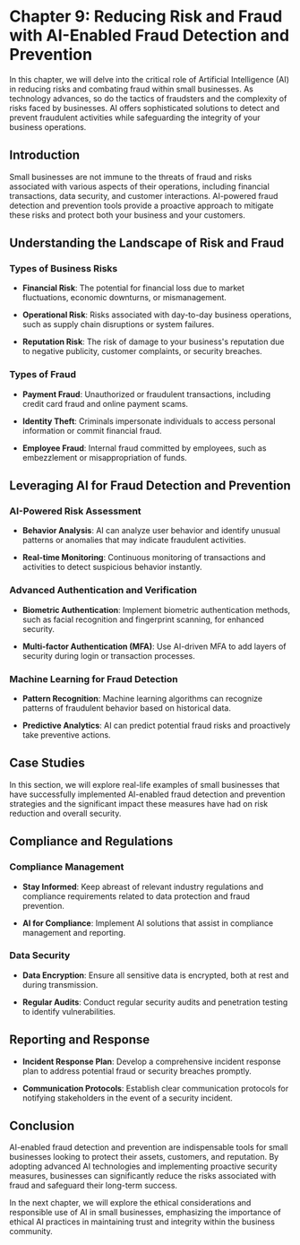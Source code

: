 Chapter 9: Reducing Risk and Fraud with AI-Enabled Fraud Detection and Prevention
=================================================================================

In this chapter, we will delve into the critical role of Artificial Intelligence (AI) in reducing risks and combating fraud within small businesses. As technology advances, so do the tactics of fraudsters and the complexity of risks faced by businesses. AI offers sophisticated solutions to detect and prevent fraudulent activities while safeguarding the integrity of your business operations.

Introduction
------------

Small businesses are not immune to the threats of fraud and risks associated with various aspects of their operations, including financial transactions, data security, and customer interactions. AI-powered fraud detection and prevention tools provide a proactive approach to mitigate these risks and protect both your business and your customers.

Understanding the Landscape of Risk and Fraud
---------------------------------------------

### Types of Business Risks

* **Financial Risk**: The potential for financial loss due to market fluctuations, economic downturns, or mismanagement.

* **Operational Risk**: Risks associated with day-to-day business operations, such as supply chain disruptions or system failures.

* **Reputation Risk**: The risk of damage to your business's reputation due to negative publicity, customer complaints, or security breaches.

### Types of Fraud

* **Payment Fraud**: Unauthorized or fraudulent transactions, including credit card fraud and online payment scams.

* **Identity Theft**: Criminals impersonate individuals to access personal information or commit financial fraud.

* **Employee Fraud**: Internal fraud committed by employees, such as embezzlement or misappropriation of funds.

Leveraging AI for Fraud Detection and Prevention
------------------------------------------------

### AI-Powered Risk Assessment

* **Behavior Analysis**: AI can analyze user behavior and identify unusual patterns or anomalies that may indicate fraudulent activities.

* **Real-time Monitoring**: Continuous monitoring of transactions and activities to detect suspicious behavior instantly.

### Advanced Authentication and Verification

* **Biometric Authentication**: Implement biometric authentication methods, such as facial recognition and fingerprint scanning, for enhanced security.

* **Multi-factor Authentication (MFA)**: Use AI-driven MFA to add layers of security during login or transaction processes.

### Machine Learning for Fraud Detection

* **Pattern Recognition**: Machine learning algorithms can recognize patterns of fraudulent behavior based on historical data.

* **Predictive Analytics**: AI can predict potential fraud risks and proactively take preventive actions.

Case Studies
------------

In this section, we will explore real-life examples of small businesses that have successfully implemented AI-enabled fraud detection and prevention strategies and the significant impact these measures have had on risk reduction and overall security.

Compliance and Regulations
--------------------------

### Compliance Management

* **Stay Informed**: Keep abreast of relevant industry regulations and compliance requirements related to data protection and fraud prevention.

* **AI for Compliance**: Implement AI solutions that assist in compliance management and reporting.

### Data Security

* **Data Encryption**: Ensure all sensitive data is encrypted, both at rest and during transmission.

* **Regular Audits**: Conduct regular security audits and penetration testing to identify vulnerabilities.

Reporting and Response
----------------------

* **Incident Response Plan**: Develop a comprehensive incident response plan to address potential fraud or security breaches promptly.

* **Communication Protocols**: Establish clear communication protocols for notifying stakeholders in the event of a security incident.

Conclusion
----------

AI-enabled fraud detection and prevention are indispensable tools for small businesses looking to protect their assets, customers, and reputation. By adopting advanced AI technologies and implementing proactive security measures, businesses can significantly reduce the risks associated with fraud and safeguard their long-term success.

In the next chapter, we will explore the ethical considerations and responsible use of AI in small businesses, emphasizing the importance of ethical AI practices in maintaining trust and integrity within the business community.
